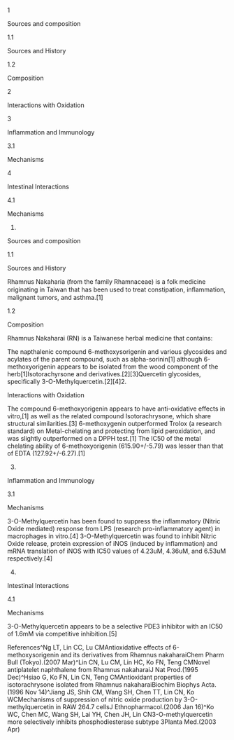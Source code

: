 1

Sources and composition

1.1

Sources and History

1.2

Composition

2

Interactions with Oxidation

3

Inflammation and Immunology

3.1

Mechanisms

4

Intestinal Interactions

4.1

Mechanisms

1.

Sources and composition

1.1

Sources and History

Rhamnus Nakaharia (from the family Rhamnaceae) is a folk medicine originating in Taiwan that has been used to treat constipation, inﬂammation, malignant tumors, and asthma.\[1]

1.2

Composition

Rhamnus Nakaharai (RN) is a Taiwanese herbal medicine that contains:

The napthalenic compound 6\-methoxysorigenin and various glycosides and acylates of the parent compound, such as alpha\-sorinin\[1] although 6\-methoxyorigenin appears to be isolated from the wood component of the herb\[1]Isotorachyrsone and derivatives.\[2]\[3]Quercetin glycosides, specifically 3\-O\-Methylquercetin.\[2]\[4]2.

Interactions with Oxidation

The compound 6\-methoxyorigenin appears to have anti\-oxidative effects in vitro,\[1] as well as the related compound Isotorachrysone, which share structural similarities.\[3] 6\-methoxygenin outperformed Trolox (a research standard) on Metal\-chelating and protecting from lipid peroxidation, and was slightly outperformed on a DPPH test.\[1] The IC50 of the metal chelating ability of 6\-methoxyorigenin (615\.90\+/\-5\.79\) was lesser than that of EDTA (127\.92\+/\-6\.27\).\[1]

3.

Inflammation and Immunology

3.1

Mechanisms

3\-O\-Methylquercetin has been found to suppress the inflammatory (Nitric Oxide mediated) response from LPS (research pro\-inflammatory agent) in macrophages in vitro.\[4] 3\-O\-Methylquercetin was found to inhibit Nitric Oxide release, protein expression of iNOS (induced by inflammation) and mRNA translation of iNOS with IC50 values of 4\.23uM, 4\.36uM, and 6\.53uM respectively.\[4]

4.

Intestinal Interactions

4.1

Mechanisms

3\-O\-Methylquercetin appears to be a selective PDE3 inhibitor with an IC50 of 1\.6mM via competitive inhibition.\[5]

References^Ng LT, Lin CC, Lu CMAntioxidative effects of 6\-methoxysorigenin and its derivatives from Rhamnus nakaharaiChem Pharm Bull (Tokyo).(2007 Mar)^Lin CN, Lu CM, Lin HC, Ko FN, Teng CMNovel antiplatelet naphthalene from Rhamnus nakaharaiJ Nat Prod.(1995 Dec)^Hsiao G, Ko FN, Lin CN, Teng CMAntioxidant properties of isotorachrysone isolated from Rhamnus nakaharaiBiochim Biophys Acta.(1996 Nov 14)^Jiang JS, Shih CM, Wang SH, Chen TT, Lin CN, Ko WCMechanisms of suppression of nitric oxide production by 3\-O\-methylquercetin in RAW 264\.7 cellsJ Ethnopharmacol.(2006 Jan 16)^Ko WC, Chen MC, Wang SH, Lai YH, Chen JH, Lin CN3\-O\-methylquercetin more selectively inhibits phosphodiesterase subtype 3Planta Med.(2003 Apr)